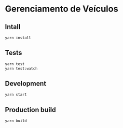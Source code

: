 # Gerenciamento de Veículos


## Intall
```sh
yarn install
```
## Tests
```sh
yarn test
yarn test:watch
```

## Development
```sh
yarn start
```

## Production build
```sh
yarn build
```

